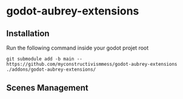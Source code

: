 # godot-aubrey-extensions

## Installation

Run the following command inside your godot projet root

```
git submodule add -b main -- https://github.com/myconstructivismmess/godot-aubrey-extensions ./addons/godot-aubrey-extensions/
```

## Scenes Management